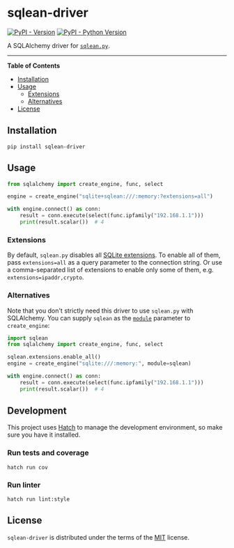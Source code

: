 # sqlean-driver

[![PyPI - Version](https://img.shields.io/pypi/v/sqlean-driver.svg)](https://pypi.org/project/sqlean-driver)
[![PyPI - Python Version](https://img.shields.io/pypi/pyversions/sqlean-driver.svg)](https://pypi.org/project/sqlean-driver)

A SQLAlchemy driver for [`sqlean.py`](https://github.com/nalgeon/sqlean.py).

-----

**Table of Contents**

- [Installation](#installation)
- [Usage](#usage)
  - [Extensions](#extensions)
  - [Alternatives](#alternatives)
- [License](#license)

## Installation

```console
pip install sqlean-driver
```

## Usage

```python
from sqlalchemy import create_engine, func, select

engine = create_engine("sqlite+sqlean:///:memory:?extensions=all")

with engine.connect() as conn:
    result = conn.execute(select(func.ipfamily("192.168.1.1")))
    print(result.scalar())  # 4
```

### Extensions

By default, `sqlean.py` disables all [SQLite extensions](https://github.com/nalgeon/sqlean.py#extensions). To enable all of them, pass `extensions=all` as a query parameter to the connection string. Or use a comma-separated list of extensions to enable only some of them, e.g. `extensions=ipaddr,crypto`.

### Alternatives

Note that you don't strictly need this driver to use `sqlean.py` with SQLAlchemy. You can supply `sqlean` as the [`module`](https://docs.sqlalchemy.org/en/20/core/engines.html#sqlalchemy.create_engine.params.module) parameter to `create_engine`:

```python
import sqlean
from sqlalchemy import create_engine, func, select

sqlean.extensions.enable_all()
engine = create_engine("sqlite:///:memory:", module=sqlean)

with engine.connect() as conn:
    result = conn.execute(select(func.ipfamily("192.168.1.1")))
    print(result.scalar())  # 4
```

## Development

This project uses [Hatch](https://hatch.pypa.io/) to manage the development environment, so make sure you have it installed.

### Run tests and coverage

```console
hatch run cov
```

### Run linter

```console
hatch run lint:style
```

## License

`sqlean-driver` is distributed under the terms of the [MIT](https://spdx.org/licenses/MIT.html) license.
